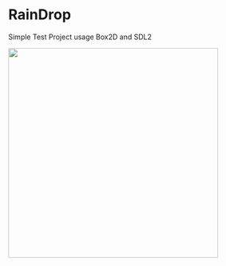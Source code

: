 # RainDrop
Simple Test Project usage Box2D and SDL2

<img src="http://www.biagiofesta.it/images/RainDropExample.png" height="420">
